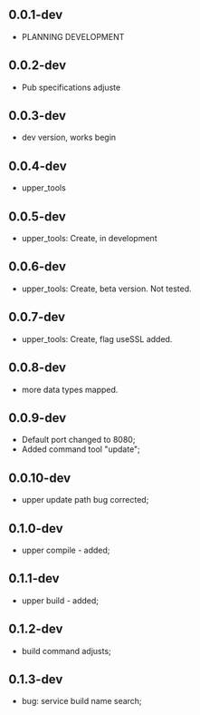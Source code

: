 ## 0.0.1-dev

- PLANNING DEVELOPMENT

## 0.0.2-dev

- Pub specifications adjuste

## 0.0.3-dev

- dev version, works begin

## 0.0.4-dev

- upper_tools

## 0.0.5-dev

- upper_tools: Create, in development

## 0.0.6-dev

- upper_tools: Create, beta version. Not tested.

## 0.0.7-dev

- upper_tools: Create, flag useSSL added.

## 0.0.8-dev

- more data types mapped.

## 0.0.9-dev

- Default port changed to 8080;
- Added command tool "update";

## 0.0.10-dev

- upper update path bug corrected;

## 0.1.0-dev

- upper compile - added;

## 0.1.1-dev

- upper build - added;

## 0.1.2-dev

- build command adjusts;

## 0.1.3-dev

- bug: service build name search;
